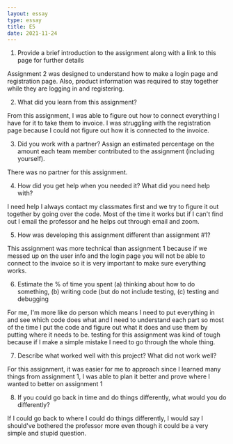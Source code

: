 ```yaml
---
layout: essay
type: essay
title: E5
date: 2021-11-24
---
```


1. Provide a brief introduction to the assignment along with a link to this page for further details

  Assignment 2 was designed to understand how to make a login page and registration page. Also, product information was required to stay together while they are logging in and registering. 

2. What did you learn from this assignment?

  From this assignment, I was able to figure out how to connect everything I have for it to take them to invoice. I was struggling with the registration page because I could not figure out how it is connected to the invoice. 

3. Did you work with a partner? Assign an estimated percentage on the amount each team member contributed to the assignment (including yourself).

  There was no partner for this assignment.

4. How did you get help when you needed it? What did you need help with?

  I need help I always contact my classmates first and we try to figure it out together by going over the code. Most of the time it works but if I can't find out I email the professor and he helps out through email and zoom.

5. How was developing this assignment different than assignment #1?

  This assignment was more technical than assignment 1 because if we messed up on the user info and the login page you will not be able to connect to the invoice so it is very important to make sure everything works.

6. Estimate the % of time you spent (a) thinking about how to do something, (b) writing code (but do not include testing, (c) testing and debugging
  
  For me, I'm more like do person which means I need to put everything in and see which code does what and I need to understand each part so most of the time I put the code and figure out what it does and use them by putting where it needs to be. testing for this assignment was kind of tough because if I make a simple mistake I need to go through the whole thing.

7. Describe what worked well with this project? What did not work well?

  For this assignment, it was easier for me to approach since I learned many things from assignment 1, I was able to plan it better and prove where I wanted to better on assignment 1

8. If you could go back in time and do things differently, what would you do differently?

  If I could go back to where I could do things differently, I would say I should've bothered the professor more even though it could be a very simple and stupid question.
